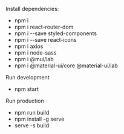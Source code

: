 Install dependencies:
  * npm i
  * npm i react-router-dom
  * npm i --save styled-components
  * npm i --save react-icons
  * npm i axios
  * npm i node-sass
  * npm i @mui/lab
  * npm i @material-ui/core @material-ui/lab

Run development
  * npm start

Run production
  * npm run build
  * npm install -g serve
  * serve -s build  